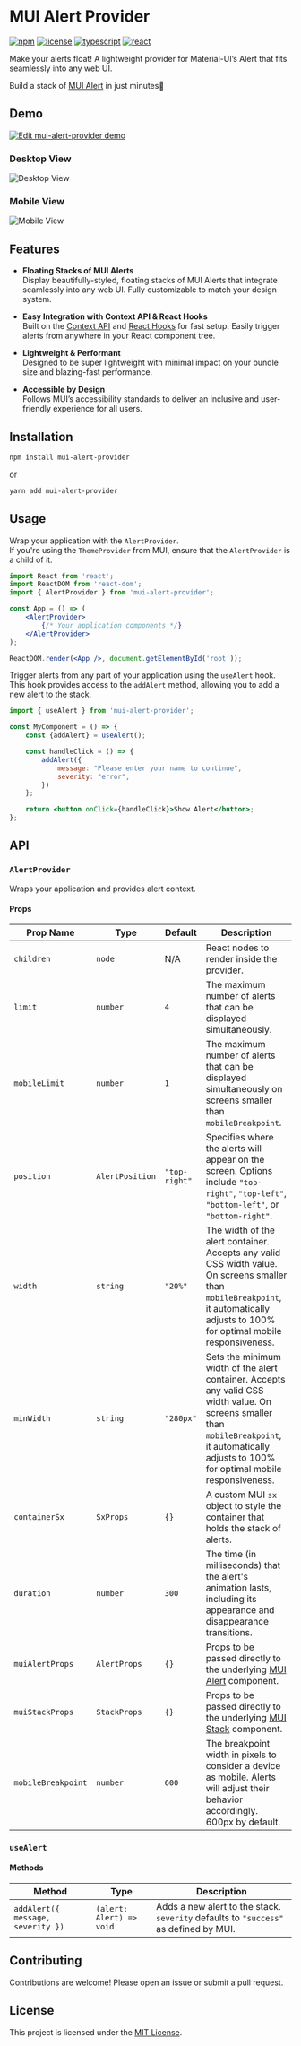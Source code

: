 # MUI Alert Provider
[![npm](https://img.shields.io/npm/v/mui-alert-provider)](https://www.npmjs.com/package/mui-alert-provider)
[![license](https://img.shields.io/badge/license-MIT-blue)](https://www.npmjs.com/package/mui-alert-provider)
[![typescript](https://img.shields.io/badge/typescript-blue?logo=typescript&logoColor=f5f5f5)](https://www.npmjs.com/package/mui-alert-provider)
[![react](https://img.shields.io/badge/react-blue?logo=react)](https://www.npmjs.com/package/mui-alert-provider)

Make your alerts float! A lightweight provider for Material-UI’s Alert that fits seamlessly into any web UI.

Build a stack of [MUI Alert](https://mui.com/material-ui/react-alert/?srsltid=AfmBOorG16fDWlZUFpNDld6CbDRdpPOA8eTPa9eEriOYl9CywGZFowmu) in just minutes🚀

## Demo

[![Edit mui-alert-provider demo](https://codesandbox.io/static/img/play-codesandbox.svg)](
https://codesandbox.io/p/sandbox/mui-alert-provider-demo-kj6mjz)

### Desktop View
![Desktop View](./public/desktop.gif)

### Mobile View
![Mobile View](./public/mobile.gif)

## Features

- **Floating Stacks of MUI Alerts**  
  Display beautifully-styled, floating stacks of MUI Alerts that integrate seamlessly into any web UI. Fully customizable to match your design system.

- **Easy Integration with Context API & React Hooks**  
  Built on the [Context API](https://react.dev/reference/react/hooks#context-hooks) and [React Hooks](https://react.dev/learn/reusing-logic-with-custom-hooks) for fast setup. Easily trigger alerts from anywhere in your React component tree.

- **Lightweight & Performant**  
  Designed to be super lightweight with minimal impact on your bundle size and blazing-fast performance.

- **Accessible by Design**  
  Follows MUI’s accessibility standards to deliver an inclusive and user-friendly experience for all users.


## Installation

```bash
npm install mui-alert-provider
```

or

```bash
yarn add mui-alert-provider
```

## Usage

Wrap your application with the `AlertProvider`.  
If you're using the `ThemeProvider` from MUI, ensure that the `AlertProvider` is a child of it.

```jsx
import React from 'react';
import ReactDOM from 'react-dom';
import { AlertProvider } from 'mui-alert-provider';

const App = () => (
	<AlertProvider>
		{/* Your application components */}
	</AlertProvider>
);

ReactDOM.render(<App />, document.getElementById('root'));
```

Trigger alerts from any part of your application using the `useAlert` hook. 
This hook provides access to the `addAlert` method, allowing you to add a new alert to the stack.

```jsx
import { useAlert } from 'mui-alert-provider';

const MyComponent = () => {
	const {addAlert} = useAlert();

	const handleClick = () => {
		addAlert({
			message: "Please enter your name to continue",
			severity: "error",
		})
	};

	return <button onClick={handleClick}>Show Alert</button>;
};
```

## API

### `AlertProvider`

Wraps your application and provides alert context. 

#### Props

| Prop Name         | Type       | Default   | Description                                                                 |
|-------------------|------------|-----------|-----------------------------------------------------------------------------|
| `children`        | `node`     | N/A       | React nodes to render inside the provider.                                 |
| `limit`           | `number`   | `4`       | The maximum number of alerts that can be displayed simultaneously.                             |
| `mobileLimit`     | `number`   | `1`       | The maximum number of alerts that can be displayed simultaneously on screens smaller than `mobileBreakpoint`.                       |
| `position`        | `AlertPosition`   | `"top-right"` | Specifies where the alerts will appear on the screen. Options include `"top-right"`, `"top-left"`, `"bottom-left"`, or `"bottom-right"`. |
| `width`           | `string`   | `"20%"`       | The width of the alert container. Accepts any valid CSS width value. On screens smaller than `mobileBreakpoint`, it automatically adjusts to 100% for optimal mobile responsiveness.	|
| `minWidth`        | `string`   | `"280px"`     | Sets the minimum width of the alert container. Accepts any valid CSS width value. On screens smaller than `mobileBreakpoint`, it automatically adjusts to 100% for optimal mobile responsiveness. |
| `containerSx`     | `SxProps`   | `{}`          | A custom MUI `sx` object to style the container that holds the stack of alerts.	|
| `duration`        | `number`   | `300`     | The time (in milliseconds) that the alert's animation lasts, including its appearance and disappearance transitions.    |
| `muiAlertProps`   | `AlertProps`   | `{}`       | Props to be passed directly to the underlying [MUI Alert](https://mui.com/material-ui/api/alert/) component. |
| `muiStackProps`   | `StackProps`   | `{}`       | Props to be passed directly to the underlying [MUI Stack](https://mui.com/material-ui/api/stack/) component. |
| `mobileBreakpoint` | `number`   | `600`     | The breakpoint width in pixels to consider a device as mobile. Alerts will adjust their behavior accordingly. 600px by default. |

### `useAlert`

#### Methods

| Method                          | Type                              | Description                                                                                     |
|---------------------------------|-----------------------------------|-------------------------------------------------------------------------------------------------|
| `addAlert({ message, severity })` | `(alert: Alert) => void`          | Adds a new alert to the stack. `severity` defaults to `"success"` as defined by MUI. |

## Contributing

Contributions are welcome! Please open an issue or submit a pull request.

## License

This project is licensed under the [MIT License](LICENSE).
